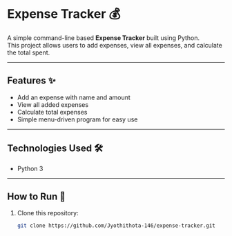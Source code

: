 # Expense Tracker 💰

A simple command-line based **Expense Tracker** built using Python.  
This project allows users to add expenses, view all expenses, and calculate the total spent.

---

## Features ✨
- Add an expense with name and amount  
- View all added expenses  
- Calculate total expenses  
- Simple menu-driven program for easy use  

---

## Technologies Used 🛠
- Python 3  

---

## How to Run 🚀
1. Clone this repository:
   ```bash
   git clone https://github.com/Jyothithota-146/expense-tracker.git
